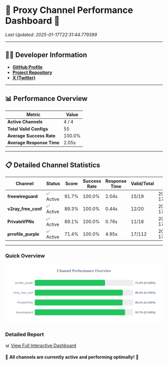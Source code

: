# 🌟 Proxy Channel Performance Dashboard 🌟

_Last Updated: 2025-01-17T22:31:44.779399_

---

## 👩‍💻 Developer Information

- **[GitHub Profile](https://github.com/4n0nymou3)**  
- **[Project Repository](https://github.com/4n0nymou3/multi-proxy-config-fetcher)**  
- **[X (Twitter)](https://x.com/4n0nymou3)**  

---

## 📊 Performance Overview

| Metric                | Value       |
|-----------------------|-------------|
| **Active Channels**   | 4 / 4       |
| **Total Valid Configs** | 55          |
| **Average Success Rate** | 100.0%      |
| **Average Response Time** | 2.05s       |

---

## 📋 Detailed Channel Statistics

| Channel          | Status     | Score  | Success Rate | Response Time | Valid/Total | Last Success               |
|------------------|------------|--------|--------------|---------------|-------------|----------------------------|
| **freewireguard**  | ✅ Active  | 91.7%  | 100.0% | 2.04s         | 15/19       | 2025-01-17T22:31:44.777466 |
| **v2ray_free_conf**  | ✅ Active  | 89.3%  | 100.0% | 0.44s         | 12/20       | 2025-01-17T22:31:41.921170 |
| **PrivateVPNs**  | ✅ Active  | 89.1%  | 100.0% | 0.76s         | 11/18       | 2025-01-17T22:31:42.713307 |
| **prrofile_purple**  | ✅ Active  | 71.4%  | 100.0% | 4.95s         | 17/112       | 2025-01-17T22:31:41.432058 |

---

### Quick Overview
<div align="center">
  <a href="https://raw.githubusercontent.com/nullluser/NullRepo/refs/heads/main/assets/channel_stats_chart.svg">
    <img src="https://raw.githubusercontent.com/nullluser/NullRepo/refs/heads/main/assets/channel_stats_chart.svg" alt="Source Performance Statistics" width="800">
  </a>
</div>

### Detailed Report
📊 [View Full Interactive Dashboard](https://htmlpreview.github.io/?https://github.com/nullluser/NullRepo/blob/main/assets/performance_report.html)

🎉 **All channels are currently active and performing optimally!** 🎉
